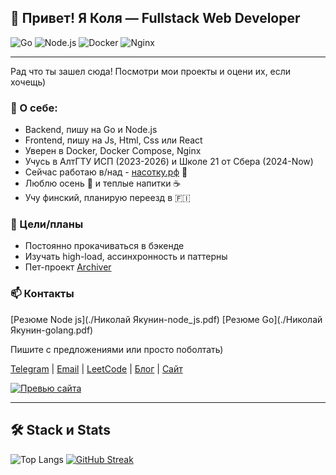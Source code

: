 ## 👋 Привет! Я Коля — Fullstack Web Developer
![Go](https://img.shields.io/badge/Go-00ADD8?style=flat-square&logo=go&logoColor=white)
![Node.js](https://img.shields.io/badge/Node.js-339933?style=flat-square&logo=node.js&logoColor=white)
![Docker](https://img.shields.io/badge/Docker-2496ED?style=flat-square&logo=docker&logoColor=white)
![Nginx](https://img.shields.io/badge/Nginx-009639?style=flat-square&logo=nginx&logoColor=white)

---

Рад что ты зашел сюда! Посмотри мои проекты и оцени их, если хочещь)

### 🧑 О себе:

- Backend, пишу на Go и Node.js
- Frontend, пишу на Js, Html, Css или React  
- Уверен в Docker, Docker Compose, Nginx
- Учусь в АлтГТУ ИСП (2023-2026) и Школе 21 от Сбера (2024-Now)  
- Сейчас работаю в/над - [насотку.рф](https://насотку.рф) 🔭
- Люблю осень 🍂 и теплые напитки ☕  
- Учу финский, планирую переезд в 🇫🇮

### 🎯 Цели/планы
- Постоянно прокачиваться в бэкенде
- Изучать high-load, ассинхронность и паттерны
- Пет-проект [Archiver](https://github.com/Nikolay-Yakunin/2025-08-06)
### 📫 Контакты

[Резюме Node js](./Николай Якунин-node_js.pdf)
[Резюме Go](./Николай Якунин-golang.pdf)

Пишите с предложениями или просто поболтать)

[Telegram](https://t.me/Nicolay_Yakunin) | [Email](mailto:akuninn52@gmail.com) | [LeetCode](https://leetcode.com/u/k72mGhNnfs/) | [Блог](https://t.me/+tUCmnS5UtvQwMzky) | [Сайт](https://Nikolay-Yakunin.github.io/mysite/)


[![Превью сайта](https://image.thum.io/get/width/800/https://Nikolay-Yakunin.github.io/mysite/)](https://Nikolay-Yakunin.github.io/mysite/)

---
## 🛠️ Stack и Stats
![Top Langs](https://github-readme-stats.vercel.app/api/top-langs/?username=Nikolay-Yakunin&layout=compact)
[![GitHub Streak](https://streak-stats.demolab.com?user=Nikolay-Yakunin&hide_border=true&border_radius=10&locale=ru&short_numbers=true&mode=weekly&card_width=400&card_height=90)](https://git.io/streak-stats)


